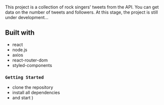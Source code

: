 This project is a collection of rock singers' tweets from the API. You can get data on the number of tweets and followers. At this stage, the project is still under development...

## Built with

- react
- node.js
- axios
- react-router-dom
- styled-components

### `Getting Started`

- clone the repository
- install all dependencies
- and start )
